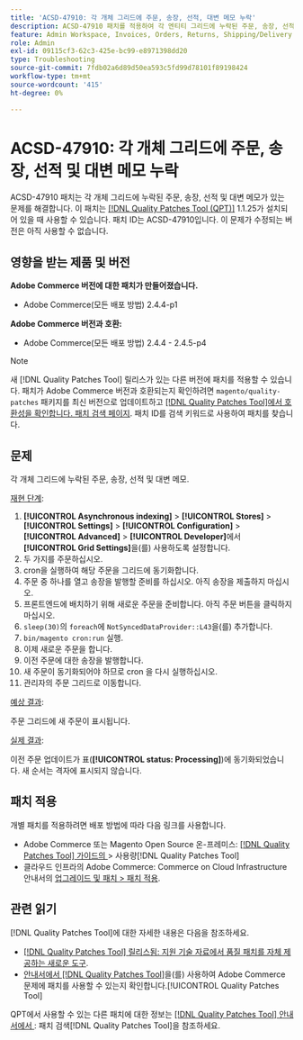 ```yaml
---
title: 'ACSD-47910: 각 개체 그리드에 주문, 송장, 선적, 대변 메모 누락'
description: ACSD-47910 패치를 적용하여 각 엔티티 그리드에 누락된 주문, 송장, 선적 및 대변 메모가 있는 Adobe Commerce 문제를 수정합니다.
feature: Admin Workspace, Invoices, Orders, Returns, Shipping/Delivery
role: Admin
exl-id: 09115cf3-62c3-425e-bc99-e8971398dd20
type: Troubleshooting
source-git-commit: 7fdb02a6d89d50ea593c5fd99d78101f89198424
workflow-type: tm+mt
source-wordcount: '415'
ht-degree: 0%

---
```


# ACSD-47910: 각 개체 그리드에 주문, 송장, 선적 및 대변 메모 누락

ACSD-47910 패치는 각 개체 그리드에 누락된 주문, 송장, 선적 및 대변 메모가 있는 문제를 해결합니다. 이 패치는 [[!DNL Quality Patches Tool (QPT)]](https://experienceleague.adobe.com/ko/docs/commerce-operations/tools/quality-patches-tool/quality-patches-tool-to-self-serve-quality-patches) 1.1.25가 설치되어 있을 때 사용할 수 있습니다. 패치 ID는 ACSD-47910입니다. 이 문제가 수정되는 버전은 아직 사용할 수 없습니다.

## 영향을 받는 제품 및 버전

**Adobe Commerce 버전에 대한 패치가 만들어졌습니다.**
* Adobe Commerce(모든 배포 방법) 2.4.4-p1

**Adobe Commerce 버전과 호환:**
* Adobe Commerce(모든 배포 방법) 2.4.4 - 2.4.5-p4

>[!NOTE]
>
>새 [!DNL Quality Patches Tool] 릴리스가 있는 다른 버전에 패치를 적용할 수 있습니다. 패치가 Adobe Commerce 버전과 호환되는지 확인하려면 `magento/quality-patches` 패키지를 최신 버전으로 업데이트하고 [[!DNL Quality Patches Tool]에서 호환성을 확인합니다. 패치 검색 페이지](https://experienceleague.adobe.com/tools/commerce-quality-patches/index.html?lang=ko). 패치 ID를 검색 키워드로 사용하여 패치를 찾습니다.

## 문제

각 개체 그리드에 누락된 주문, 송장, 선적 및 대변 메모.

<u>재현 단계</u>:

1. **[!UICONTROL Asynchronous indexing]** > **[!UICONTROL Stores]** > **[!UICONTROL Settings]** > **[!UICONTROL Configuration]** > **[!UICONTROL Advanced]** > **[!UICONTROL Developer]**&#x200B;에서 **[!UICONTROL Grid Settings]**&#x200B;을(를) 사용하도록 설정합니다.
1. 두 가지를 주문하십시오.
1. cron을 실행하여 해당 주문을 그리드에 동기화합니다.
1. 주문 중 하나를 열고 송장을 발행할 준비를 하십시오. 아직 송장을 제출하지 마십시오.
1. 프론트엔드에 배치하기 위해 새로운 주문을 준비합니다. 아직 주문 버튼을 클릭하지 마십시오.
1. `sleep(30)`의 `foreach`에 `NotSyncedDataProvider::L43`을(를) 추가합니다.
1. `bin/magento cron:run` 실행.
1. 이제 새로운 주문을 합니다.
1. 이전 주문에 대한 송장을 발행합니다.
1. 새 주문이 동기화되어야 하므로 cron 을 다시 실행하십시오.
1. 관리자의 주문 그리드로 이동합니다.

<u>예상 결과</u>:

주문 그리드에 새 주문이 표시됩니다.

<u>실제 결과</u>:

이전 주문 업데이트가 표(**[!UICONTROL status: Processing]**)에 동기화되었습니다. 새 순서는 격자에 표시되지 않습니다.

## 패치 적용

개별 패치를 적용하려면 배포 방법에 따라 다음 링크를 사용합니다.

* Adobe Commerce 또는 Magento Open Source 온-프레미스: [[!DNL Quality Patches Tool]  가이드의 ](/help/tools/quality-patches-tool/usage.md)> 사용량[!DNL Quality Patches Tool]
* 클라우드 인프라의 Adobe Commerce: Commerce on Cloud Infrastructure 안내서의 [업그레이드 및 패치 > 패치 적용](https://experienceleague.adobe.com/docs/commerce-cloud-service/user-guide/develop/upgrade/apply-patches.html?lang=ko).

## 관련 읽기

[!DNL Quality Patches Tool]에 대한 자세한 내용은 다음을 참조하세요.

* [[!DNL Quality Patches Tool] 릴리스됨: 지원 기술 자료에서 품질 패치를 자체 제공하는 새로운 도구](https://experienceleague.adobe.com/ko/docs/commerce-operations/tools/quality-patches-tool/quality-patches-tool-to-self-serve-quality-patches).
* [ 안내서에서  [!DNL Quality Patches Tool]](/help/tools/quality-patches-tool/patches-available-in-qpt/check-patch-for-magento-issue-with-magento-quality-patches.md)을(를) 사용하여 Adobe Commerce 문제에 패치를 사용할 수 있는지 확인합니다.[!UICONTROL Quality Patches Tool]


QPT에서 사용할 수 있는 다른 패치에 대한 정보는 [[!DNL Quality Patches Tool] 안내서에서 ](https://experienceleague.adobe.com/tools/commerce-quality-patches/index.html?lang=ko): 패치 검색[!DNL Quality Patches Tool]을 참조하세요.
